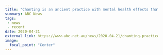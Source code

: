 ```yaml
---
title: "Chanting is an ancient practice with mental health effects that might apply to our busy lives"
summary: ABC News
tags:
 - news
 - recent
date: 2020-04-21
external_link: https://www.abc.net.au/news/2020-04-21/chanting-practice-reduce-symptoms-stress-anxiety-depression/12046736
image:
  focal_point: "Center"
---
```

